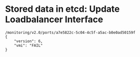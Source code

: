 # Stored data in etcd: Update Loadbalancer Interface

```
/monitoring/v2.0/ports/a7e5822c-5c04-4c5f-a5ac-b0e0ad50159f
{
    "version": 6,
    "vmi": "FAIL"
}
```
